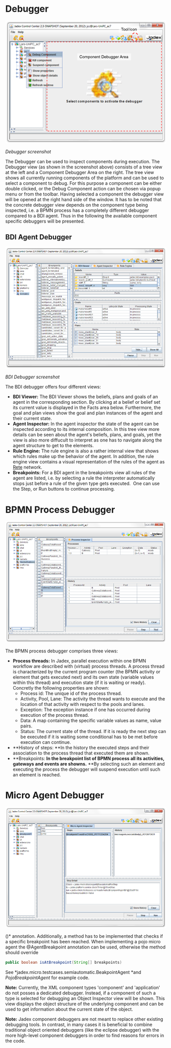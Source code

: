 # Debugger

![12 Debugger@debugger.png](debugger.png)

*Debugger screenshot*

The Debugger can be used to inspect components during execution. The Debugger view (as shown in the screenshot above) consists of a tree view at the left and a Component Debugger Area on the right. The tree view shows all currently running components of the platform and can be used to select a component to debug. For this purpose a component can be either double clicked, or the Debug Component action can be chosen via popup menu or from the toolbar. Having selected a component the debugger view will be opened at the right hand side of the window. It has to be noted that the concrete debugger view depends on the component type being inspected, i.e. a BPMN process has a completely different debugger compared to a BDI agent. Thus in the following the available component specific debuggers will be presented.

BDI Agent Debugger
-------------------------------

![12 Debugger@bdidebugger.png](bdidebugger.png)

*BDI Debugger screenshot*

The BDI debugger offers four different views:

-   **BDI Viewer:** The BDI Viewer shows the beliefs, plans and goals of an agent in the corresponding section. By clicking at a belief or belief set its current value is displayed in the Facts area below. Furthermore, the goal and plan views show the goal and plan instances of the agent and their current state.
-   **Agent Inspector:** In the agent inspector the state of the agent can be inspected according to its internal composition. In this tree view more details can be seen about the agent's beliefs, plans, and goals, yet the view is also more diffucult to interpret as one has to navigate along the agent structure to get to the elements.
-   **Rule Engine:** The rule engine is also a rather internal view that shows which rules make up the behavior of the agent. In addition, the rule engine view contains a visual representation of the rules of the agent as [Rete](http://en.wikipedia.org/wiki/Rete_algorithm)  network.
-   **Breakpoints:** For a BDI agent in the breakpoints view all rules of the agent are listed, i.e. by selecting a rule the interpreter automatically stops just before a rule of the given type gets executed.  One can use the Step, or Run buttons to continue processing.

BPMN Process Debugger
==================================

![12 Debugger@bpmndebugger.png](bpmndebugger.png)

The BPMN process debugger comprises three views:

-   **Process threads:** In Jadex, parallel execution within one BPMN workflow are described with (virtual) process threads. A process thread is characterized by the current program counter (the BPMN activity or element that gets executed next) and its own state (variable values within this thread) and execution state (if it is waiting or ready). Concretly the following properties are shown:
    - Process id: The unique id of the process thread.
    - Activity, Pool, Lane: The activity the thread wants to execute and the location of that activity with respect to the pools and lanes.
    - Exception: The exception instance if one has occurred during execution of the process thread.
    - Data: A map containing the specific variable values as name, value pairs.
    - Status: The current state of the thread. If it is ready the next step can be executed if it is waiting some conditional has to be met before execution can continue.
-   **History of steps: **In the history the executed steps and their association to the process thread that executed them are shown.
-   **Breakpoints: **In the breakpoint list of BPMN process all its activities, gateways and events are showns.** **By selecting such an element and executing the process the debugger will suspend execution until such an element is reached.

Micro Agent Debugger
=================================

![12 Debugger@microdebugger.png](microdebugger.png)

()* annotation. Additionally, a method has to be implemented that checks if a specific breakpoint has been reached. When implementing a pojo micro agent the @AgentBreakpoint annotation can be used, otherwise the method should override 
```java
public boolean isAtBreakpoint(String[] breakpoints)
```
See *jadex.micro.testcases.semiautomatic.BeakpointAgent *and *PojoBreakpointAgent* for example code.

**Note:** Currently, the XML component types 'component' and 'application' do not posses a dedicated debugger. Instead, if a component of such a type is selected for debugging an Object Inspector view will be shown. This view displays the object structure of the underlying component and can be used to get information about the current state of the object.

**Note:** Jadex component debuggers are not meant to replace other existing debugging tools. In contrast, in many cases it is beneficial to combine traditional object oriented debuggers (like the eclipse debugger) with the more high-level component debuggers in order to find reasons for errors in the code.
